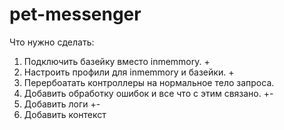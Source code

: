 # pet-messenger

Что нужно сделать:

1. Подключить базейку вместо inmemmory. +
2. Настроить профили для inmemmory и базейки. +
3. Перербоатать контроллеры на нормальное тело запроса.
4. Добавить обработку ошибок и все что с этим связано. +-
5. Добавить логи +-
6. Добавить контекст